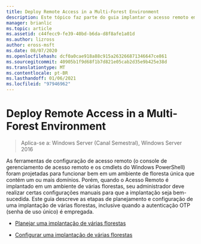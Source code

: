 ```yaml
---
title: Deploy Remote Access in a Multi-Forest Environment
description: Este tópico faz parte do guia implantar o acesso remoto em um ambiente de várias florestas no Windows Server 2016.
manager: brianlic
ms.topic: article
ms.assetid: c44fecc9-fe39-40bd-b6da-d8f8afe1a01d
ms.author: lizross
author: eross-msft
ms.date: 08/07/2020
ms.openlocfilehash: dcf0a0cae918a88c915a263266871346647ce861
ms.sourcegitcommit: 40905b1f9d68f1b7d821e05cab2d35e9b425e38d
ms.translationtype: MT
ms.contentlocale: pt-BR
ms.lasthandoff: 01/06/2021
ms.locfileid: "97946962"
---
```

# <a name="deploy-remote-access-in-a-multi-forest-environment"></a>Deploy Remote Access in a Multi-Forest Environment

>Aplica-se a: Windows Server (Canal Semestral), Windows Server 2016

As ferramentas de configuração de acesso remoto (o console de gerenciamento de acesso remoto e os cmdlets do Windows PowerShell) foram projetadas para funcionar bem em um ambiente de floresta única que contém um ou mais domínios. Porém, quando o Acesso Remoto é implantado em um ambiente de várias florestas, seu administrador deve realizar certas configurações manuais para que a implantação seja bem-sucedida. Este guia descreve as etapas de planejamento e configuração de uma implantação de várias florestas, inclusive quando a autenticação OTP (senha de uso único) é empregada.

-   [Planejar uma implantação de várias florestas](Plan-a-Multi-Forest-Deployment.md)

-   [Configurar uma implantação de várias florestas](Configure-a-Multi-Forest-Deployment.md)



